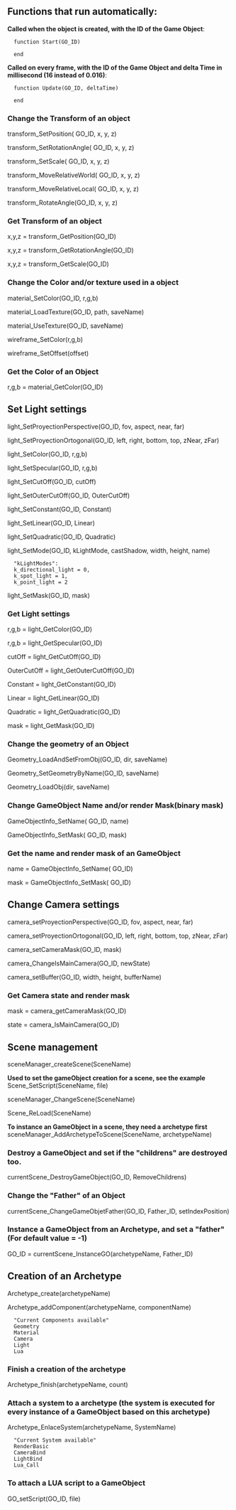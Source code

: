 
## Functions that run automatically:

**Called when the object is created, with the ID of the Game Object**:
```
  function Start(GO_ID)
  
  end
```

**Called on every frame, with the ID of the Game Object and delta Time in millisecond (16 instead of 0.016)**: 
```
  function Update(GO_ID, deltaTime)
  
  end
```
### Change the Transform of an object

transform_SetPosition( GO_ID, x, y, z)

transform_SetRotationAngle( GO_ID, x, y, z)

transform_SetScale( GO_ID, x, y, z)

transform_MoveRelativeWorld( GO_ID, x, y, z)

transform_MoveRelativeLocal( GO_ID, x, y, z)

transform_RotateAngle(GO_ID, x, y, z)

### Get Transform of an object

x,y,z = transform_GetPosition(GO_ID)

x,y,z = transform_GetRotationAngle(GO_ID)

x,y,z = transform_GetScale(GO_ID)


### Change the Color and/or texture used in a object

material_SetColor(GO_ID, r,g,b)

material_LoadTexture(GO_ID, path, saveName)

material_UseTexture(GO_ID, saveName)

wireframe_SetColor(r,g,b)

wireframe_SetOffset(offset)

### Get the Color of an Object

r,g,b = material_GetColor(GO_ID)


## Set Light settings

light_SetProyectionPerspective(GO_ID, fov, aspect, near, far)

light_SetProyectionOrtogonal(GO_ID, left, right, bottom, top, zNear, zFar)

light_SetColor(GO_ID, r,g,b)

light_SetSpecular(GO_ID, r,g,b)

light_SetCutOff(GO_ID, cutOff)

light_SetOuterCutOff(GO_ID, OuterCutOff)

light_SetConstant(GO_ID, Constant)

light_SetLinear(GO_ID, Linear)

light_SetQuadratic(GO_ID, Quadratic)

light_SetMode(GO_ID, kLightMode, castShadow, width, height, name)

```
  "kLightModes":
  k_directional_light = 0,
  k_spot_light = 1,
  k_point_light = 2
```

light_SetMask(GO_ID, mask)

### Get Light settings

r,g,b = light_GetColor(GO_ID)

r,g,b = light_GetSpecular(GO_ID)

cutOff = light_GetCutOff(GO_ID)

OuterCutOff = light_GetOuterCutOff(GO_ID)

Constant = light_GetConstant(GO_ID)

Linear = light_GetLinear(GO_ID)

Quadratic = light_GetQuadratic(GO_ID)

mask = light_GetMask(GO_ID)

### Change the geometry of an Object

Geometry_LoadAndSetFromObj(GO_ID, dir, saveName)

Geometry_SetGeometryByName(GO_ID, saveName)

Geometry_LoadObj(dir, saveName)

### Change GameObject Name and/or render Mask(binary mask)

GameObjectInfo_SetName( GO_ID, name)

GameObjectInfo_SetMask( GO_ID, mask)

### Get the name and render mask of an GameObject

name = GameObjectInfo_SetName( GO_ID)

mask = GameObjectInfo_SetMask( GO_ID)

## Change Camera settings

camera_setProyectionPerspective(GO_ID, fov, aspect, near, far)

camera_setProyectionOrtogonal(GO_ID, left, right, bottom, top, zNear, zFar)

camera_setCameraMask(GO_ID, mask)

camera_ChangeIsMainCamera(GO_ID, newState)

camera_setBuffer(GO_ID, width, height, bufferName)

### Get Camera state and render mask

mask = camera_getCameraMask(GO_ID)

state = camera_IsMainCamera(GO_ID)


## Scene management

sceneManager_createScene(SceneName)

**Used to set the gameObject creation for a scene, see the example**  
Scene_SetScript(SceneName, file)

sceneManager_ChangeScene(SceneName)

Scene_ReLoad(SceneName)

**To instance an GameObject in a scene, they need a archetype first**  
sceneManager_AddArchetypeToScene(SceneName, archetypeName)


### Destroy a GameObject and set if the "childrens" are destroyed too.
currentScene_DestroyGameObject(GO_ID, RemoveChildrens)

### Change the "Father" of an Object
currentScene_ChangeGameObjetFather(GO_ID, Father_ID, setIndexPosition)

### Instance a GameObject from an Archetype, and set a "father" (For default value = -1)
GO_ID = currentScene_InstanceGO(archetypeName, Father_ID)

## Creation of an Archetype
Archetype_create(archetypeName)


Archetype_addComponent(archetypeName, componentName)  
```
  "Current Components available"
  Geometry
  Material
  Camera
  Light
  Lua
```

### Finish a creation of the archetype
Archetype_finish(archetypeName, count)

### Attach a system to a archetype (the system is executed for every instance of a GameObject based on this archetype) 
Archetype_EnlaceSystem(archetypeName, SystemName)

```
  "Current System available"
  RenderBasic
  CameraBind
  LightBind
  Lua_Call
```

### To attach a LUA script to a GameObject  
GO_setScript(GO_ID, file)
